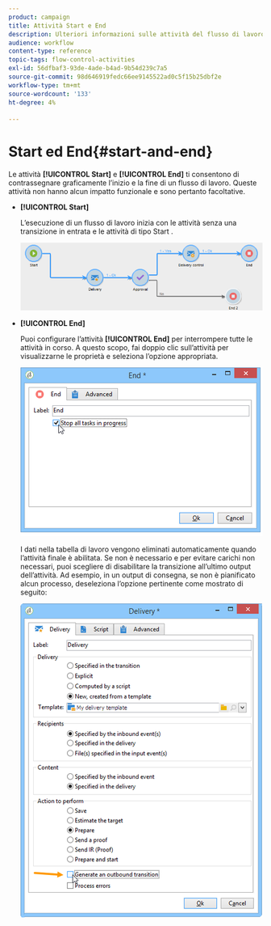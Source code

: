 ```yaml
---
product: campaign
title: Attività Start e End
description: Ulteriori informazioni sulle attività del flusso di lavoro Start ed End
audience: workflow
content-type: reference
topic-tags: flow-control-activities
exl-id: 56dfbaf3-93de-4ade-b4ad-9b54d239c7a5
source-git-commit: 98d646919fedc66ee9145522ad0c5f15b25dbf2e
workflow-type: tm+mt
source-wordcount: '133'
ht-degree: 4%

---
```


# Start ed End{#start-and-end}

Le attività **[!UICONTROL Start]** e **[!UICONTROL End]** ti consentono di contrassegnare graficamente l’inizio e la fine di un flusso di lavoro. Queste attività non hanno alcun impatto funzionale e sono pertanto facoltative.

* **[!UICONTROL Start]**

   L’esecuzione di un flusso di lavoro inizia con le attività senza una transizione in entrata e le attività di tipo Start .

   ![](assets/s_user_segmentation_start_stop.png)

* **[!UICONTROL End]**

   Puoi configurare l’attività **[!UICONTROL End]** per interrompere tutte le attività in corso. A questo scopo, fai doppio clic sull’attività per visualizzarne le proprietà e seleziona l’opzione appropriata.

   ![](assets/s_user_segmentation_end.png)

   I dati nella tabella di lavoro vengono eliminati automaticamente quando l’attività finale è abilitata. Se non è necessario e per evitare carichi non necessari, puoi scegliere di disabilitare la transizione all’ultimo output dell’attività. Ad esempio, in un output di consegna, se non è pianificato alcun processo, deseleziona l’opzione pertinente come mostrato di seguito:

   ![](assets/s_advuser_delivery_option_no_output.png)
